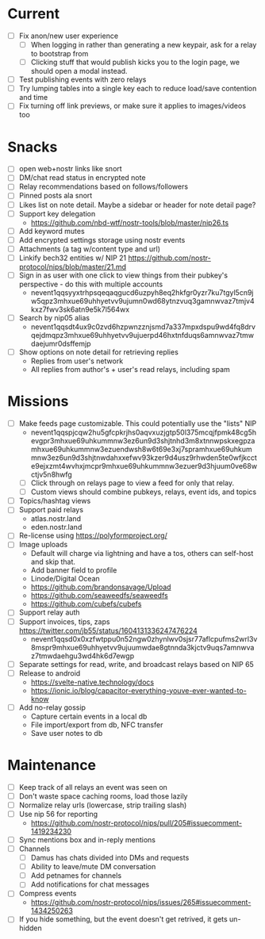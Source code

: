 # Current

- [ ] Fix anon/new user experience
  - [ ] When logging in rather than generating a new keypair, ask for a relay to bootstrap from
  - [ ] Clicking stuff that would publish kicks you to the login page, we should open a modal instead.
- [ ] Test publishing events with zero relays
- [ ] Try lumping tables into a single key each to reduce load/save contention and time
- [ ] Fix turning off link previews, or make sure it applies to images/videos too

# Snacks

- [ ] open web+nostr links like snort
- [ ] DM/chat read status in encrypted note
- [ ] Relay recommendations based on follows/followers
- [ ] Pinned posts ala snort
- [ ] Likes list on note detail. Maybe a sidebar or header for note detail page?
- [ ] Support key delegation
  - https://github.com/nbd-wtf/nostr-tools/blob/master/nip26.ts
- [ ] Add keyword mutes
- [ ] Add encrypted settings storage using nostr events
- [ ] Attachments (a tag w/content type and url)
- [ ] Linkify bech32 entities w/ NIP 21 https://github.com/nostr-protocol/nips/blob/master/21.md
- [ ] Sign in as user with one click to view things from their pubkey's perspective - do this with multiple accounts
  - nevent1qqsyyxtrhpsqeqaqgucd6uzpyh8eq2hkfgr0yzr7ku7tgyl5cn9jw5qpz3mhxue69uhhyetvv9ujumn0wd68ytnzvuq3gamnwvaz7tmjv4kxz7fwv3sk6atn9e5k7l564wx
- [ ] Search by nip05 alias
  - nevent1qqsdt4ux9c0zvd6hzpwnzznjsmd7a337mpxdspu9wd4fq8drvqejdmqpz3mhxue69uhhyetvv9ujuerpd46hxtnfduqs6amnwvaz7tmwdaejumr0dsffemjp
- [ ] Show options on note detail for retrieving replies
  - Replies from user's network
  - All replies from author's + user's read relays, including spam

# Missions

- [ ] Make feeds page customizable. This could potentially use the "lists" NIP
  - nevent1qqspjcqw2hu5gfcpkrjhs0aqvxuzjgtp50l375mcqjfpmk48cg5hevgpr3mhxue69uhkummnw3ez6un9d3shjtnhd3m8xtnnwpskxegpzamhxue69uhkummnw3ezuendwsh8w6t69e3xj7spramhxue69uhkummnw3ez6un9d3shjtnwdahxxefwv93kzer9d4usz9rhwden5te0wfjkccte9ejxzmt4wvhxjmcpr9mhxue69uhkummnw3ezuer9d3hjuum0ve68wctjv5n8hwfg
  - [ ] Click through on relays page to view a feed for only that relay.
  - [ ] Custom views should combine pubkeys, relays, event ids, and topics
- [ ] Topics/hashtag views
- [ ] Support paid relays
  - atlas.nostr.land
  - eden.nostr.land
- [ ] Re-license using https://polyformproject.org/
- [ ] Image uploads
  - Default will charge via lightning and have a tos, others can self-host and skip that.
  - Add banner field to profile
  - Linode/Digital Ocean
  - https://github.com/brandonsavage/Upload
  - https://github.com/seaweedfs/seaweedfs
  - https://github.com/cubefs/cubefs
- [ ] Support relay auth
- [ ] Support invoices, tips, zaps https://twitter.com/jb55/status/1604131336247476224
  - nevent1qqsd0x0xzfwtppu0n52ngw0zhynlwv0sjsr77aflcpufms2wrl3v8mspr9mhxue69uhhyetvv9ujuumwdae8gtnnda3kjctv9uqs7amnwvaz7tmwdaehgu3wd4hk6d7ewgp
- [ ] Separate settings for read, write, and broadcast relays based on NIP 65
- [ ] Release to android
  - https://svelte-native.technology/docs
  - https://ionic.io/blog/capacitor-everything-youve-ever-wanted-to-know
- [ ] Add no-relay gossip
  - Capture certain events in a local db
  - File import/export from db, NFC transfer
  - Save user notes to db

# Maintenance

- [ ] Keep track of all relays an event was seen on
- [ ] Don't waste space caching rooms, load those lazily
- [ ] Normalize relay urls (lowercase, strip trailing slash)
- [ ] Use nip 56 for reporting
  - https://github.com/nostr-protocol/nips/pull/205#issuecomment-1419234230
- [ ] Sync mentions box and in-reply mentions
- [ ] Channels
  - [ ] Damus has chats divided into DMs and requests
  - [ ] Ability to leave/mute DM conversation
  - [ ] Add petnames for channels
  - [ ] Add notifications for chat messages
- [ ] Compress events
  - https://github.com/nostr-protocol/nips/issues/265#issuecomment-1434250263
- [ ] If you hide something, but the event doesn't get retrived, it gets un-hidden

